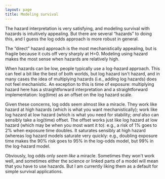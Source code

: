 ```yaml
---
layout: page
title: Modeling survival
---
```


The hazard interpretation is very satisfying, and modeling survival with hazards is intuitively appealing. But there are several “hazards” to doing this, and I guess the log odds approach is more robust in general.

The “direct” hazard approach is the most mechanistically appealing, but is fragile because it cuts off very sharply at H=0. Modeling using hazard makes the most sense when hazards are relatively high.

When hazards can be low, people typically use a log-hazard approach. This can feel a bit like the best of both worlds, but log hazard isn't hazard, and in many cases the idea of multiplying hazards (i.e., adding log hazards) does not feel mechanistic. An exception to this is time of exposure: multiplying hazard here has a straightforward interpretation and a straightforward implementation: log(time) as an offset on the log hazard scale.

Given these concerns, log odds seem almost like a miracle. They work like hazard at high hazards (which is what you want mechanistically); work like log hazard at low hazard (which is what you need for stability; _and_ also can sensibly take a log(time) offset. The offset works just like log hazard at low hazard (which may be when you most want it to): e.g., a risk of 1% goes to 2% when exposure time doubles. It saturates sensibly at high hazard (whereas log hazard models saturate very quickly: e.g., doubling exposure time makes the 90% risk goes to 95% in the log-odds model, but 99% in the log-hazard model.

Obviously, log odds only _seem like_ a miracle. Sometimes they won't work well, and sometimes either the science or linked parts of a model will mean that you have to use hazards. But I am currently liking them as a default for simple survival applications.

